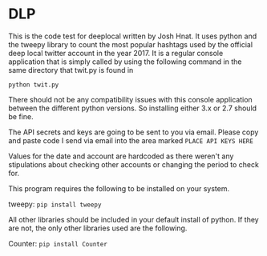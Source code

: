 # DLP
This is the code test for deeplocal written by Josh Hnat. It uses python and the tweepy library to count the most 
popular hashtags used by the official deep local twitter account in the year 2017. It is a regular console application 
that is simply called by using the following command in the same directory that twit.py is found in

`python twit.py`

There should not be any compatibility issues with this console application between the different python versions. So 
installing either 3.x or 2.7 should be fine.

The API secrets and keys are going to be sent to you via email. Please copy and paste code I send via email into the 
area marked 
`PLACE API KEYS HERE`

Values for the date and account are hardcoded as there weren't any stipulations about checking other accounts or 
changing the period to check for.

This program requires the following to be installed on your system.

tweepy: `pip install tweepy`

All other libraries should be included in your default install of python. If they are not, the only other libraries used
are the following. 

Counter: `pip install Counter`
